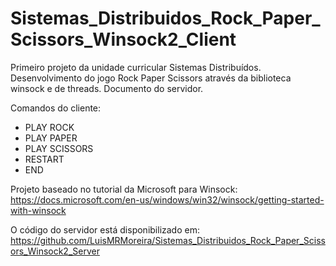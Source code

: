 # Sistemas_Distribuidos_Rock_Paper_Scissors_Winsock2_Client
Primeiro projeto da unidade curricular Sistemas Distribuídos. Desenvolvimento do jogo Rock Paper Scissors através da biblioteca winsock e de threads. Documento do servidor.

Comandos do cliente:
- PLAY ROCK
- PLAY PAPER
- PLAY SCISSORS
- RESTART
- END

Projeto baseado no tutorial da Microsoft para Winsock: https://docs.microsoft.com/en-us/windows/win32/winsock/getting-started-with-winsock

O código do servidor está disponibilizado em: https://github.com/LuisMRMoreira/Sistemas_Distribuidos_Rock_Paper_Scissors_Winsock2_Server
